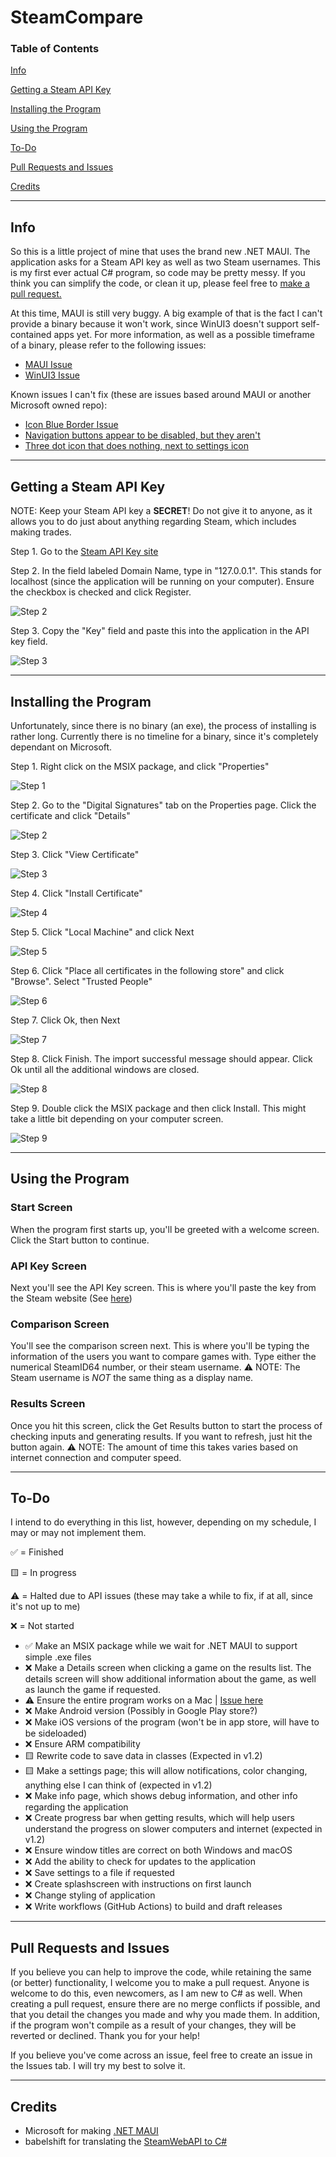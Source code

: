 # SteamCompare


### Table of Contents

[Info](#info)

[Getting a Steam API Key](#getting-a-steam-api-key)

[Installing the Program](#installing-the-program)

[Using the Program](#using-the-program)

[To-Do](#to-do)

[Pull Requests and Issues](#pull-requests-and-issues)

[Credits](#credits)

---

## Info
So this is a little project of mine that uses the brand new .NET MAUI. The application asks for a Steam API key as well as two Steam usernames. This is my first ever actual C# program, so code may be pretty messy. If you think you can simplify the code, or clean it up, please feel free to [make a pull request.](#pull-requests-and-issues)


At this time, MAUI is still very buggy. A big example of that is the fact I can't provide a binary because it won't work, since WinUI3 doesn't support self-contained apps yet. For more information, as well as a possible timeframe of a binary, please refer to the following issues:

- [MAUI Issue](https://github.com/dotnet/maui/issues/3166)
- [WinUI3 Issue](https://github.com/microsoft/WindowsAppSDK/issues/2684)

Known issues I can't fix (these are issues based around MAUI or another Microsoft owned repo):
- [Icon Blue Border Issue](https://github.com/dotnet/maui/issues/5162)
- [Navigation buttons appear to be disabled, but they aren't](https://github.com/dotnet/maui/issues/8309)
- [Three dot icon that does nothing, next to settings icon](https://github.com/dotnet/maui/issues/815)
 
---

## Getting a Steam API Key

NOTE: Keep your Steam API key a **SECRET**! Do not give it to anyone, as it allows you to do just about anything regarding Steam, which includes making trades.

Step 1. Go to the [Steam API Key site](https://steamcommunity.com/dev/apikey)

Step 2. In the field labeled Domain Name, type in "127.0.0.1". This stands for localhost (since the application will be running on your computer). Ensure the checkbox is checked and click Register.

![Step 2](Images/Step2.PNG)

Step 3. Copy the "Key" field and paste this into the application in the API key field.

![Step 3](Images/Step3.PNG)

---

## Installing the Program

Unfortunately, since there is no binary (an exe), the process of installing is rather long. Currently there is no timeline for a binary, since it's completely dependant on Microsoft.

Step 1. Right click on the MSIX package, and click "Properties"

![Step 1](Images/InstallStep1.PNG)

Step 2. Go to the "Digital Signatures" tab on the Properties page. Click the certificate and click "Details"

![Step 2](Images/InstallStep2.png)

Step 3. Click "View Certificate"

![Step 3](Images/InstallStep3.png)

Step 4. Click "Install Certificate"

![Step 4](Images/InstallStep4.png)

Step 5. Click "Local Machine" and click Next

![Step 5](Images/InstallStep5.png)

Step 6. Click "Place all certificates in the following store" and click "Browse". Select "Trusted People"

![Step 6](Images/InstallStep6.png)

Step 7. Click Ok, then Next

![Step 7](Images/InstallStep7.png)

Step 8. Click Finish. The import successful message should appear. Click Ok until all the additional windows are closed.

![Step 8](Images/InstallStep8.png)

Step 9. Double click the MSIX package and then click Install. This might take a little bit depending on your computer screen.

![Step 9](Images/InstallStep9.png)

---

## Using the Program


### Start Screen

When the program first starts up, you'll be greeted with a welcome screen. Click the Start button to continue.


### API Key Screen

Next you'll see the API Key screen. This is where you'll paste the key from the Steam website (See [here](#getting-a-steam-api-key))


### Comparison Screen

You'll see the comparison screen next. This is where you'll be typing the information of the users you want to compare games with. Type either the numerical SteamID64 number, or their steam username. ⚠️ NOTE: The Steam username is *NOT* the same thing as a display name.


### Results Screen

Once you hit this screen, click the Get Results button to start the process of checking inputs and generating results. If you want to refresh, just hit the button again. ⚠️ NOTE: The amount of time this takes varies based on internet connection and computer speed.

---

## To-Do

I intend to do everything in this list, however, depending on my schedule, I may or may not implement them.

✅ = Finished

🟨 = In progress

⚠️ = Halted due to API issues (these may take a while to fix, if at all, since it's not up to me)

❌ = Not started

- ✅ Make an MSIX package while we wait for .NET MAUI to support simple .exe files
- ❌ Make a Details screen when clicking a game on the results list. The details screen will show additional information about the game, as well as launch the game if requested.
- ⚠️ Ensure the entire program works on a Mac | [Issue here](https://github.com/babelshift/SteamWebAPI2/issues/130)
- ❌ Make Android version (Possibly in Google Play store?)
- ❌ Make iOS versions of the program (won't be in app store, will have to be sideloaded)
- ❌ Ensure ARM compatibility
- 🟨 Rewrite code to save data in classes (Expected in v1.2)
- 🟨 Make a settings page; this will allow notifications, color changing, anything else I can think of (expected in v1.2)
- ❌ Make info page, which shows debug information, and other info regarding the application
- ❌ Create progress bar when getting results, which will help users understand the progress on slower computers and internet (expected in v1.2)
- ❌ Ensure window titles are correct on both Windows and macOS
- ❌ Add the ability to check for updates to the application
- ❌ Save settings to a file if requested
- ❌ Create splashscreen with instructions on first launch
- ❌ Change styling of application
- ❌ Write workflows (GitHub Actions) to build and draft releases

---

## Pull Requests and Issues

If you believe you can help to improve the code, while retaining the same (or better) functionality, I welcome you to make a pull request. Anyone is welcome to do this, even newcomers, as I am new to C# as well. When creating a pull request, ensure there are no merge conflicts if possible, and that you detail the changes you made and why you made them. In addition, if the program won't compile as a result of your changes, they will be reverted or declined. Thank you for your help!

If you believe you've come across an issue, feel free to create an issue in the Issues tab. I will try my best to solve it.

---

## Credits

- Microsoft for making [.NET MAUI](https://github.com/dotnet/maui)
- babelshift for translating the [SteamWebAPI to C#](https://github.com/babelshift/SteamWebAPI2)
